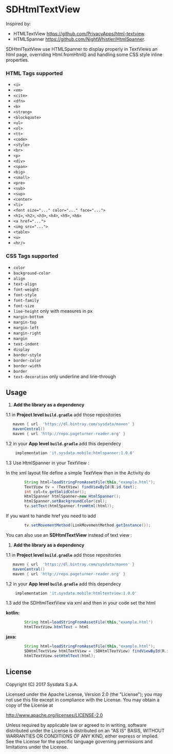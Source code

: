 # SDHtmlTextView
Inspired by:
* HTMLTextView https://github.com/PrivacyApps/html-textview.
* HTMLSpanner https://github.com/NightWhistler/HtmlSpanner.

SDHtmlTextView use HTMLSpanner to display properly in TextViews an html page, overriding Html.fromHtml() and handling some CSS style inline properties.

### HTML Tags supported 

* ``<i>``
* ``<em>``
* ``<cite>``
* ``<dfn>``
* ``<b>``
* ``<strong>``
* ``<blockquote>``
* ``<ul>``
* ``<ol>``
* ``<tt>``
* ``<code>``
* ``<style>``
* ``<br>``
* ``<p>``
* ``<div>``
* ``<span>``
* ``<big>``
* ``<small>``
* ``<pre>``
* ``<sub>``
* ``<sup>``
* ``<center>``
* ``<li>``
* ``<font size="..." color="..." face="...">``
* ``<h1>``, ``<h2>``, ``<h3>``, ``<h4>``, ``<h5>``, ``<h6>``
* ``<a href="...">``
* ``<img src="...">``
* ``<table>``
* ``<u>``
* ``<hr/>``


### CSS Tags supported 

* ``color``
* ``background-color``
* ``align``
* ``text-align``
* ``font-weight``
* ``font-style``
* ``font-family``
* ``font-size``
* ``line-height`` only with measures in px 
* ``margin-bottom``
* ``margin-top``
* ``margin-left``
* ``margin-right``
* ``margin``
* ``text-indent``
* ``display``
* ``border-style``
* ``border-color``
* ``border-width``
* ``border``
* ``text-decoration`` only underline and line-through 

## Usage

1. **Add the library as a dependency**

1.1 in **Project level `build.gradle`** add those repositories
```gradle
   maven { url  'https://dl.bintray.com/sysdata/maven' }
   mavenCentral()
   maven { url 'http://repo.pageturner-reader.org' }
```
1.2 in your **App level `build.gradle`** add this dependecy
```gradle
    implementation 'it.sysdata.mobile:htmlspanner:1.0.0'
```

1.3 Use HtmlSpanner in your TextView :

In the xml layout file define a simple TextView then in the Activity do

```java
        String html=loadStringFromAssetFile(this,"example.html");
        TextView tv = (TextView) findViewById(R.id.text);
        int col=tv.getSolidColor();
        HtmlSpanner htmlSpanner=new HtmlSpanner();
        htmlSpanner.setBackgroundColor(col);
        tv.setText(htmlSpanner.fromHtml(html));
```
If you want to handle href you need to add
```java
        tv.setMovementMethod(LinkMovementMethod.getInstance());
```
You can also use an **SDHtmlTextView** instead of text view :

1. **Add the library as a dependency**

1.1 in **Project level `build.gradle`** add those repositories
```gradle
   maven { url  'https://dl.bintray.com/sysdata/maven' }
   mavenCentral()
   maven { url 'http://repo.pageturner-reader.org' }
```
1.2 in your **App level `build.gradle`** add this dependecy
```gradle
    implementation 'it.sysdata.mobile:htmltextview:1.0.0'
```
1.3 add the SDHtmlTextView via xml and then in your code set the html

**kotlin:**

```java
        String html=loadStringFromAssetFile(this,"example.html")
        htmlTextView.htmlText = html
```

**java:**

```java
        String html=loadStringFromAssetFile(this,"example.html");
        SDHtmlTextView htmlTextView = (SDHtmlTextView) findViewById(R.id.text);
        htmlTextView.setHtmlText(html);
```

## License
Copyright (C) 2017 Sysdata S.p.A.

Licensed under the Apache License, Version 2.0 (the "License");
you may not use this file except in compliance with the License.
You may obtain a copy of the License at

   http://www.apache.org/licenses/LICENSE-2.0

Unless required by applicable law or agreed to in writing, software
distributed under the License is distributed on an "AS IS" BASIS,
WITHOUT WARRANTIES OR CONDITIONS OF ANY KIND, either express or implied.
See the License for the specific language governing permissions and
limitations under the License.


